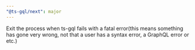 ```yaml
---
"@ts-gql/next": major
---
```


Exit the process when ts-gql fails with a fatal error(this means something has gone very wrong, not that a user has a syntax error, a GraphQL error or etc.)
